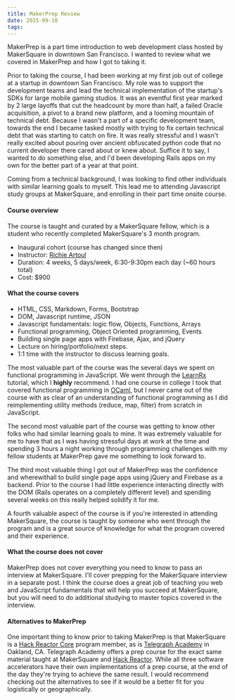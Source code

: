 ```yaml
---
title: MakerPrep Review
date: 2015-09-10
tags:
---
```


MakerPrep is a part time introduction to web development class hosted by MakerSquare in downtown San Francisco. I wanted to review what we covered in MakerPrep and how I got to taking it.

Prior to taking the course, I had been working at my first job out of college at a startup in downtown San Francisco. My role was to support the development teams and lead the technical implementation of the startup's SDKs for large mobile gaming studios. It was an eventful first year marked by 2 large layoffs that cut the headcount by more than half, a failed Oracle acquisition, a pivot to a brand new platform, and a looming mountain of technical debt. Because I wasn't a part of a specific development team, towards the end I became tasked mostly with trying to fix certain technical debt that was starting to catch on fire. It was really stressful and I wasn't really excited about pouring over ancient obfuscated python code that no current developer there cared about or knew about. Suffice it to say, I wanted to do something else, and I'd been developing Rails apps on my own for the better part of a year at that point. 

Coming from a technical background, I was looking to find other individuals with similar learning goals to myself. This lead me to attending Javascript study groups at MakerSquare, and enrolling in their part time onsite course.

#### Course overview

The course is taught and curated by a MakerSquare fellow, which is a student who recently completed MakerSquare's 3 month program.

- Inaugural cohort (course has changed since then)
- Instructor: [Richie Artoul](https://www.linkedin.com/in/richardartoul)
- Duration: 4 weeks, 5 days/week, 6:30-9:30pm each day (~60 hours total)
- Cost: $900

#### What the course covers

- HTML, CSS, Markdown, Forms, Bootstrap
- DOM, Javascript runtime, JSON
- Javascript fundamentals: logic flow, Objects, Functions, Arrays
- Functional programming, Object Oriented programming, Events
- Building single page apps with Firebase, Ajax, and jQuery
- Lecture on hiring/portfolio/next steps.
- 1:1 time with the instructor to discuss learning goals.

The most valuable part of the course was the several days we spent on functional programming in JavaScript. We went through the [LearnRx](http://reactivex.io/learnrx/) tutorial, which I **highly** recommend. I had one course in college I took that covered functional programming in [OCaml](https://en.wikipedia.org/wiki/OCaml), but I never came out of the course with as clear of an understanding of functional programming as I did reimplementing utility methods (reduce, map, filter) from scratch in JavaScript. 

The second most valuable part of the course was getting to know other folks who had similar learning goals to mine. It was extremely valuable for me to have that as I was having stressful days at work at the time and spending 3 hours a night working through programming challenges with my fellow students at MakerPrep gave me something to look forward to. 

The third most valuable thing I got out of MakerPrep was the confidence and wherewithall to build single page apps using jQuery and Firebase as a backend. Prior to the course I had little experience interacting directly with the DOM (Rails operates on a completely different level) and spending several weeks on this really helped solidify it for me.

A fourth valuable aspect of the course is if you're interested in attending MakerSquare, the course is taught by someone who went through the program and is a great source of knowledge for what the program covered and their experience.

#### What the course does not cover

MakerPrep does not cover everything you need to know to pass an interview at MakerSquare. I'll cover prepping for the MakerSquare interview in a separate post. I think the course does a great job of teaching you web and JavaScript fundamentals that will help you succeed at MakerSquare, but you will need to do additional studying to master topics covered in the interview.

#### Alternatives to MakerPrep

One important thing to know prior to taking MakerPrep is that MakerSquare is a [Hack Reactor Core](http://www.hackreactorcore.com/) program member, as is [Telegraph Academy](http://www.telegraphacademy.com/) in Oakland, CA. Telegraph Academy offers a prep course for the exact same material taught at MakerSquare and [Hack Reactor](http://www.hackreactor.com/). While all three software accelerators have their own implementations of a prep course, at the end of the day they're trying to achieve the same result. I would recommend checking out the alternatives to see if it would be a better fit for you logistically or geographically.











